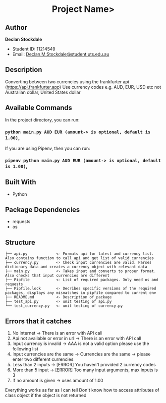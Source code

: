 <h1 align="center">Project Name></h1>

## Author

**Declan Stockdale**

- Student ID: 11214549
- Email: Declan.M.Stockdale@student.uts.edu.au

## Description
Converting between two currencies using the frankfurter api (https://api.frankfurter.app)
Use currency codes e.g. AUD, EUR, USD etc not Australian dollar, United States dollar 

## Available Commands

In the project directory, you can run: 

### `python main.py AUD EUR (amount-> is optional, default is 1.00)`,

If you are using Pipenv, then you can run:

### `pipenv python main.py AUD EUR (amount-> is optional, default is 1.00)`,

## Built With

- Python

## Package Dependencies

- requests
- os

## Structure

    ├── api.py             <- Formats api for latest and currency list. Also contains function to call api and get list of valid currencies
    ├── currency.py        <- Check input currencies are valid. Parses dictionary data and creates a currency object with relevant data
    ├── main.py            <- Takes input and converts to proper format. Also checks that input currencies are different 
    ├── Pipfile            <- List of required packages. Only need os and requests
    ├── Pipfile.lock       <- Decribes specific versions of the required packages, displays any mismatches in pipfile compared to current env
    ├── README.md          <- Description of package
    ├── test_api.py        <- unit testing of api.py
    └── test_currency.py   <- unit testing of currency.py


## Errors that it catches
1. No internet 			     -> There is an error with API call
2. Api not available or error in url -> There is an error with API call
3. Input currency is invalid	     -> AAA is not a valid option please use the following list
4. Input currencies are the same     -> Currencies are the same -> please enter two different currencies
5. Less than 2 inputs 		     -> [ERROR] You haven't provided 2 currency codes
6. More than 5 input		     -> [ERROR] Too many input arguments, max inputs is 3
7. If no amount is given	     -> uses amount of 1.00

Everything works as far as I can tell
Don't know how to access attributes of class object if the object is not returned

